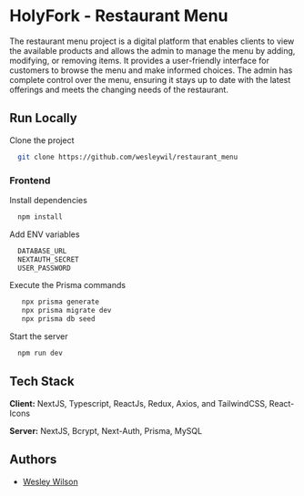 # HolyFork - Restaurant Menu

The restaurant menu project is a digital platform that enables clients to view the available products and allows the admin to manage the menu by adding, modifying, or removing items. It provides a user-friendly interface for customers to browse the menu and make informed choices. The admin has complete control over the menu, ensuring it stays up to date with the latest offerings and meets the changing needs of the restaurant.

## Run Locally

Clone the project

```bash
  git clone https://github.com/wesleywil/restaurant_menu
```

### Frontend

Install dependencies

```bash
  npm install
```

Add ENV variables

```bash
  DATABASE_URL
  NEXTAUTH_SECRET
  USER_PASSWORD
```

Execute the Prisma commands

```bash
   npx prisma generate
   npx prisma migrate dev
   npx prisma db seed
```

Start the server

```bash
  npm run dev
```

## Tech Stack

**Client:** NextJS, Typescript, ReactJs, Redux, Axios, and TailwindCSS, React-Icons

**Server:** NextJS, Bcrypt, Next-Auth, Prisma, MySQL

## Authors

- [Wesley Wilson](https://github.com/wesleywil)

